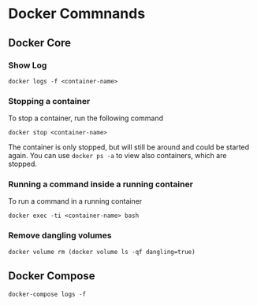 # Docker Commnands

## Docker Core

### Show Log

```
docker logs -f <container-name>
```

### Stopping a container

To stop a container, run the following command

```
docker stop <container-name>
```

The container is only stopped, but will still be around and could be started again. You can use `docker ps -a` to view also containers, which are stopped.

### Running a command inside a running container

To run a command in a running container

```
docker exec -ti <container-name> bash
```

### Remove dangling volumes

```
docker volume rm (docker volume ls -qf dangling=true)
```


## Docker Compose

```
docker-compose logs -f
```

